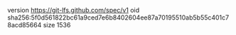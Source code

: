 version https://git-lfs.github.com/spec/v1
oid sha256:5f0d561822bc61a9ced7e6b8402604ee87a70195510ab5b55c401c78acd85664
size 1536
